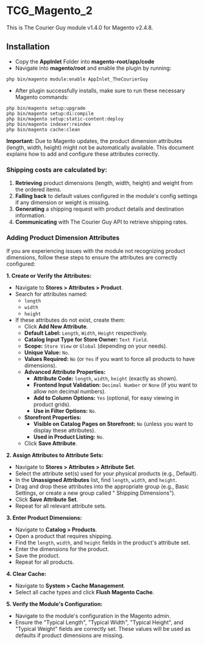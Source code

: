 # TCG_Magento_2

This is The Courier Guy module v1.4.0 for Magento v2.4.8.

## Installation

- Copy the **AppInlet** Folder into **magento-root/app/code**
- Navigate into **magento/root** and enable the plugin by running:

```
php bin/magento module:enable AppInlet_TheCourierGuy
```

- After plugin successfully installs, make sure to run these necessary Magento commands:

```
php bin/magento setup:upgrade 
php bin/magento setup:di:compile
php bin/magento setup:static-content:deploy
php bin/magento indexer:reindex
php bin/magento cache:clean
```

**Important:** Due to Magento updates, the product dimension attributes (length, width, height) might not be
automatically available. This document explains how to add and configure these attributes correctly.

### Shipping costs are calculated by:

1. **Retrieving** product dimensions (length, width, height) and weight from the ordered items.
2. **Falling back** to default values configured in the module's config settings if any dimension or weight is missing.
3. **Generating** a shipping request with product details and destination information.
4. **Communicating** with The Courier Guy API to retrieve shipping rates.

### Adding Product Dimension Attributes

If you are experiencing issues with the module not recognizing product dimensions, follow these steps to ensure the
attributes are correctly configured:

**1. Create or Verify the Attributes:**

* Navigate to **Stores > Attributes > Product**.
* Search for attributes named:
    * `length`
    * `width`
    * `height`
* If these attributes do not exist, create them:
    * Click **Add New Attribute**.
    * **Default Label:** `Length`, `Width`, `Height` respectively.
    * **Catalog Input Type for Store Owner:** `Text Field`.
    * **Scope:** `Store View` or `Global` (depending on your needs).
    * **Unique Value:** `No`.
    * **Values Required:** `No` (or `Yes` if you want to force all products to have dimensions).
    * **Advanced Attribute Properties:**
        * **Attribute Code:** `length`, `width`, `height` (exactly as shown).
        * **Frontend Input Validation:** `Decimal Number` or `None` (if you want to allow non decimal numbers).
        * **Add to Column Options:** `Yes` (optional, for easy viewing in product grids).
        * **Use in Filter Options:** `No`.
    * **Storefront Properties:**
        * **Visible on Catalog Pages on Storefront:** `No` (unless you want to display these attributes).
        * **Used in Product Listing:** `No`.
    * Click **Save Attribute**.

**2. Assign Attributes to Attribute Sets:**

* Navigate to **Stores > Attributes > Attribute Set**.
* Select the attribute set(s) used for your physical products (e.g., Default).
* In the **Unassigned Attributes** list, find `length`, `width`, and `height`.
* Drag and drop these attributes into the appropriate group (e.g., Basic Settings, or create a new group called "
  Shipping Dimensions").
* Click **Save Attribute Set**.
* Repeat for all relevant attribute sets.

**3. Enter Product Dimensions:**

* Navigate to **Catalog > Products**.
* Open a product that requires shipping.
* Find the `length`, `width`, and `height` fields in the product's attribute set.
* Enter the dimensions for the product.
* Save the product.
* Repeat for all products.

**4. Clear Cache:**

* Navigate to **System > Cache Management**.
* Select all cache types and click **Flush Magento Cache**.

**5. Verify the Module's Configuration:**

* Navigate to the module's configuration in the Magento admin.
* Ensure the "Typical Length", "Typical Width", "Typical Height", and "Typical Weight" fields are correctly set. These
  values will be used as defaults if product dimensions are missing.
